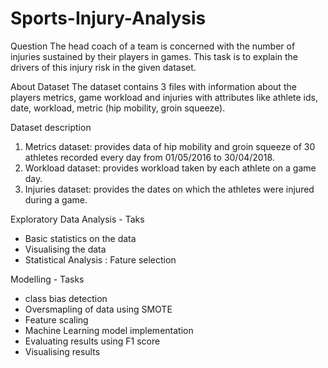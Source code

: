 # Sports-Injury-Analysis

Question
 The head coach of a team is concerned with the number of injuries sustained by their
 players in games. This task is to explain the drivers of this injury risk in the given dataset.
 
 
About Dataset
The dataset contains 3 files with information about the players metrics, game workload and injuries with attributes like athlete ids, date, workload, metric (hip mobility, groin squeeze).

Dataset description
1. Metrics dataset: provides data of hip mobility and groin squeeze of 30 athletes recorded every day from 01/05/2016 to 30/04/2018.
2. Workload dataset: provides workload taken by each athlete on a game day.
3. Injuries dataset: provides the dates on which the athletes were injured during a game.


Exploratory Data Analysis - Taks
- Basic statistics on the data
- Visualising the data
- Statistical Analysis : Fature selection

Modelling - Tasks
- class bias detection
- Oversmapling of data using SMOTE
- Feature scaling
- Machine Learning model implementation
- Evaluating results using F1 score
- Visualising results
